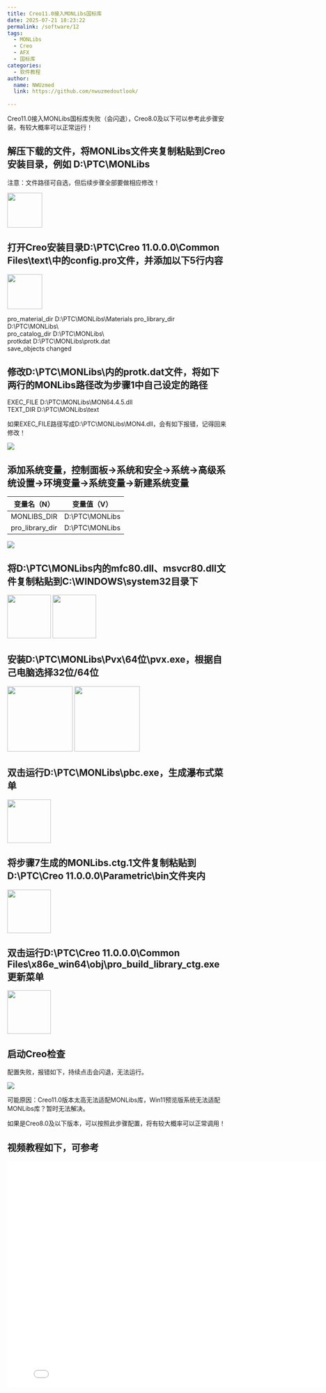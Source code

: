 ```yaml
---
title: Creo11.0接入MONLibs国标库
date: 2025-07-21 18:23:22
permalink: /software/12
tags: 
  - MONLibs
  - Creo
  - AFX
  - 国标库
categories: 
  - 软件教程
author: 
  name: NWUzmed
  link: https://github.com/nwuzmedoutlook/
  
---
```


Creo11.0接入MONLibs国标库失败（会闪退），Creo8.0及以下可以参考此步骤安装，有较大概率可以正常运行！

<!-- more -->


## 解压下载的文件，将MONLibs文件夹复制粘贴到Creo安装目录，例如 D:\PTC\MONLibs

注意：文件路径可自选，但后续步骤全部要做相应修改！

<img src="https://cdn.jsdelivr.net/gh/nwuzmedoutlook/picture-bed/nwuzmed/20250723102155.png" height=80/>

## 打开Creo安装目录D:\PTC\Creo 11.0.0.0\Common Files\text\中的config.pro文件，并添加以下5行内容

<img src="https://cdn.jsdelivr.net/gh/nwuzmedoutlook/picture-bed/nwuzmed/20250723102327.png" width=80/>

pro_material_dir      D:\PTC\MONLibs\Materials
pro_library_dir         D:\PTC\MONLibs\    
pro_catalog_dir       D:\PTC\MONLibs\    
protkdat                  D:\PTC\MONLibs\protk.dat    
save_objects            changed

## 修改D:\PTC\MONLibs\内的protk.dat文件，将如下两行的MONLibs路径改为步骤1中自己设定的路径

EXEC_FILE      D:\PTC\MONLibs\MON64.4.5.dll   
TEXT_DIR       D:\PTC\MONLibs\text

如果EXEC_FILE路径写成D:\PTC\MONLibs\MON4.dll，会有如下报错，记得回来修改！

<img src="https://cdn.jsdelivr.net/gh/nwuzmedoutlook/picture-bed/nwuzmed/20250723104540.png"/>

## 添加系统变量，控制面板→系统和安全→系统→高级系统设置→环境变量→系统变量→新建系统变量

|  变量名（N）     | 变量值（V）     |
|  ----           | ----           |
| MONLIBS_DIR     | D:\PTC\MONLibs |
| pro_library_dir | D:\PTC\MONLibs |

<img src="https://cdn.jsdelivr.net/gh/nwuzmedoutlook/picture-bed/nwuzmed/20250723102928.png"/>

## 将D:\PTC\MONLibs内的mfc80.dll、msvcr80.dll文件复制粘贴到C:\WINDOWS\system32目录下

<img src="https://cdn.jsdelivr.net/gh/nwuzmedoutlook/picture-bed/nwuzmed/20250723103003.png" height=100/>
<img src="https://cdn.jsdelivr.net/gh/nwuzmedoutlook/picture-bed/nwuzmed/20250723103014.png" height=100/>

## 安装D:\PTC\MONLibs\Pvx\64位\pvx.exe，根据自己电脑选择32位/64位

<img src="https://cdn.jsdelivr.net/gh/nwuzmedoutlook/picture-bed/nwuzmed/20250723103441.png" height=150/>
<img src="https://cdn.jsdelivr.net/gh/nwuzmedoutlook/picture-bed/nwuzmed/20250723103523.png" height=150/>

## 双击运行D:\PTC\MONLibs\pbc.exe，生成瀑布式菜单

<img src="https://cdn.jsdelivr.net/gh/nwuzmedoutlook/picture-bed/nwuzmed/20250723103627.png" height=100/>

## 将步骤7生成的MONLibs.ctg.1文件复制粘贴到D:\PTC\Creo 11.0.0.0\Parametric\bin文件夹内

<img src="https://cdn.jsdelivr.net/gh/nwuzmedoutlook/picture-bed/nwuzmed/20250723103714.png" height=100/>

## 双击运行D:\PTC\Creo 11.0.0.0\Common Files\x86e_win64\obj\pro_build_library_ctg.exe更新菜单

<img src="https://cdn.jsdelivr.net/gh/nwuzmedoutlook/picture-bed/nwuzmed/20250723103819.png" height=100/>

## 启动Creo检查

配置失败，报错如下，持续点击会闪退，无法运行。

<img src="https://cdn.jsdelivr.net/gh/nwuzmedoutlook/picture-bed/nwuzmed/20250723104821.png"/>

可能原因：Creo11.0版本太高无法适配MONLibs库，Win11预览版系统无法适配MONLibs库？暂时无法解决。

如果是Creo8.0及以下版本，可以按照此步骤配置，将有较大概率可以正常调用！

## 视频教程如下，可参考

<iframe src="//player.bilibili.com/player.html?isOutside=true&aid=114866450923695&bvid=BV1LCgczuEuz&cid=31098339574&p=1" scrolling="no" border="0" frameborder="no" framespacing="0" allowfullscreen="true" height="520" width="810"></iframe>
